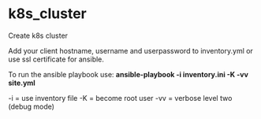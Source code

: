 # k8s_cluster
Create k8s cluster

Add your client hostname, username and userpassword to inventory.yml or use ssl certificate for ansible.

To run the ansible playbook use:
**ansible-playbook -i inventory.ini -K -vv site.yml**

-i  = use inventory file
-K  = become root user
-vv = verbose level two (debug mode)
